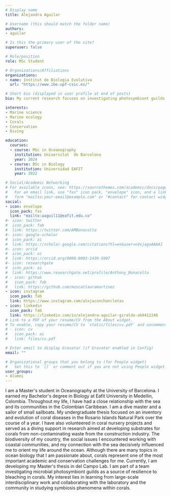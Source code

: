 ```yaml
---
# Display name
title: Alejandra Aguilar

# Username (this should match the folder name)
authors:
- aguilar

# Is this the primary user of the site?
superuser: false

# Role/position
role: MSc Student

# Organizations/Affiliations
organizations:
- name: Institut de Biologia Evolutiva
  url: "https://www.ibe.upf-csic.es/"

# Short bio (displayed in user profile at end of posts)
bio: My current research focuses on investigating photosymbiont guilds in corals.

interests:
- Marine science
- Marine ecology
- Corals
- Conservation
- Diving

education:
  courses:
  - course: MSc in Oceanography
    institution: Universitat  de Barcelona
    year: 2024
  - course: BSc in Biology
    institution: Universidad EAFIT
    year: 2022

# Social/Academic Networking
# For available icons, see: https://sourcethemes.com/academic/docs/page-builder/#icons
#   For an email link, use "fas" icon pack, "envelope" icon, and a link in the
#   form "mailto:your-email@example.com" or "#contact" for contact widget.
social:
- icon: envelope
  icon_pack: fas
  link: "mailto:aaguil11@eafit.edu.co"
#- icon: twitter
#  icon_pack: fab
#  link: https://twitter.com/AMBonacolta
#- icon: google-scholar
#  icon_pack: ai
#  link: https://scholar.google.com/citations?hl=en&user=nVxjagoAAAAJ
#- icon: orcid
#  icon_pack: ai
#  link: https://orcid.org/0000-0003-1439-5907
#- icon: researchgate
#  icon_pack: ai
#  link: https://www.researchgate.net/profile/Anthony_Bonacolta
# - icon: github
#   icon_pack: fab
#   link: https://github.com/moscatlauramartinez
- icon: instagram
  icon_pack: fab
  link: https://www.instagram.com/alejaconchancletas
- icon: linkedin
  icon_pack: fab
  link: https://linkedin.com/in/alejandra-aguilar-giraldo-ab9412248
# Link to a PDF of your resume/CV from the About widget.
# To enable, copy your resume/CV to `static/files/cv.pdf` and uncomment the lines below.
# - icon: cv
#   icon_pack: ai
#   link: files/cv.pdf

# Enter email to display Gravatar (if Gravatar enabled in Config)
email: ""

# Organizational groups that you belong to (for People widget)
#   Set this to `[]` or comment out if you are not using People widget.
user_groups:
- Alumni
---
```


I am a Master's student in Oceanography at the University of Barcelona. I earned my Bachelor's degree in Biology at Eafit University in Medellin, Colombia. Throughout my life, I have had a close relationship with the sea and its communities in the Colombian Caribbean. I am a dive master and a sailor of small sailboats. My undergraduate thesis focused on an inventory and evolution of coral diseases in the Rosario Islands Natural Park over the course of a year. I have also volunteered in coral nursery projects and served as a diving support in research aimed at developing substrates for corals from non-contaminating waste from the construction industry. The biodiversity of my country, the social issues I encountered working with coastal communities, and my connection with the sea decisively influenced me to orient my life around the ocean. Although there are many topics in ocean biology that I am passionate about, corals represent one of the most important academic and conservation challenges for me. Currently, I am developing my Master's thesis in del Campo Lab. I am part of a team investigating microbial photosymbiont guilds as a source of resilience to bleaching in corals. My interest lies in learning from large-scale interdisciplinary work and collaborating with the laboratory and the community in studying symbiosis phenomena within corals.
